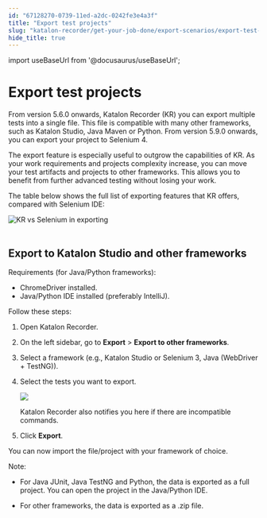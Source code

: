 ```yaml
---
id: "67128270-0739-11ed-a2dc-0242fe3e4a3f"
title: "Export test projects"
slug: "katalon-recorder/get-your-job-done/export-scenarios/export-test-projects"
hide_title: true
---
```

import useBaseUrl from '@docusaurus/useBaseUrl';


# <a id="id" class="anchor_top_offset"/><a id="ariaid-title1" class="anchor_top_offset"/>Export test projects

<p xmlns="http://www.w3.org/1999/xhtml" className="p">From version 5.6.0 onwards, Katalon Recorder (KR) you can export multiple tests into a single file. This file is compatible with many other frameworks, such as Katalon Studio, Java Maven or Python. From version 5.9.0 onwards, you can export your project to Selenium 4.</p> 
<p xmlns="http://www.w3.org/1999/xhtml" className="p">The export feature is especially useful to outgrow the capabilities of KR. As your work requirements and projects complexity increase, you can move your test artifacts and projects to other frameworks. This allows you to benefit from further advanced testing without losing your work.</p> 
<p xmlns="http://www.w3.org/1999/xhtml" className="p">The table below shows the full list of exporting features that KR offers, compared with Selenium IDE:</p> 
<p xmlns="http://www.w3.org/1999/xhtml" className="p"><img className="image" src={useBaseUrl("https://github.com/katalon-studio/docs-images/raw/master/katalon-recorder/docs/5.6.0-release/KR%20vs.%20Selenium%20exporting%20features.png")} alt="KR vs Selenium in exporting" /><br /><br /></p> 

## <a id="id_2" class="anchor_top_offset"/>Export to Katalon Studio and other frameworks

<p xmlns="http://www.w3.org/1999/xhtml" className="p">Requirements (for Java/Python frameworks):</p> 
<ul xmlns="http://www.w3.org/1999/xhtml" className="ul"><li className="li">ChromeDriver installed.</li><li className="li">Java/Python IDE installed (preferably IntelliJ).</li></ul> 
<p xmlns="http://www.w3.org/1999/xhtml" className="p">Follow these steps:</p> 
<ol xmlns="http://www.w3.org/1999/xhtml" className="ol"><li className="li">Open Katalon Recorder.</li><li className="li"><p className="p">On the left sidebar, go to <strong className="ph b">Export</strong> &gt; <strong className="ph b">Export to other frameworks</strong>.</p></li><li className="li"><p className="p">Select a framework (e.g., Katalon Studio or Selenium 3, Java (WebDriver + TestNG)).</p></li><li className="li"><p className="p">Select the tests you want to export. </p><p className="p"><img className="image" src={useBaseUrl("/66fe1010-0739-11ed-a2dc-0242fe3e4a3f.jpeg")} /></p><p className="p">Katalon Recorder also notifies you here if there are incompatible commands.</p></li><li className="li"><p className="p">Click <strong className="ph b">Export</strong>.</p></li></ol> 
<p xmlns="http://www.w3.org/1999/xhtml" className="p">You can now import the file/project with your framework of choice.</p> 
<div xmlns="http://www.w3.org/1999/xhtml" className="note note note_note"><span className="note__title">Note:</span> <ul className="ul"><li className="li"><p className="p">For Java JUnit, Java TestNG and Python, the data is exported as a full project. You can open the project in the Java/Python IDE.</p></li><li className="li"><p className="p">For other frameworks, the data is exported as a .zip file.</p></li></ul></div>
